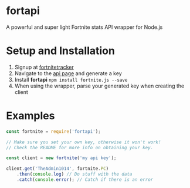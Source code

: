 # fortapi



A powerful and super light Fortnite stats API wrapper for Node.js
 
# Setup and Installation
1. Signup at [fortnitetracker](https://fortnitetracker.com/)
2. Navigate to the [api page](https://fortnitetracker.com/site-api) and generate a key
3. Install **fortapi** `npm install fortnite.js --save`
4. When using the wrapper, parse your generated key when creating the client


# Examples
```js
const fortnite = require('fortapi');

// Make sure you set your own key, otherwise it won't work!
// Check the README for more info on obtaining your key.

const client = new fortnite('my api key');

client.get('TheAdmin1014', fortnite.PC)
    .then(console.log) // Do stuff with the data
    .catch(console.error); // Catch if there is an error
```

